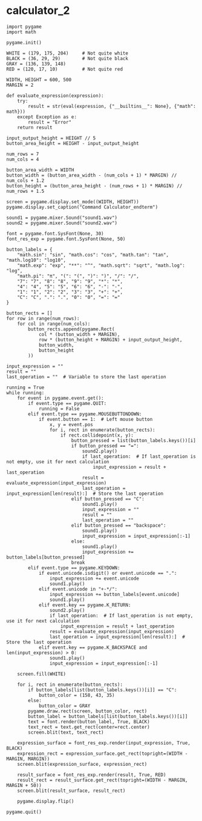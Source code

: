 # calculator_2
    import pygame
    import math
    
    pygame.init()
    
    WHITE = (179, 175, 204)     # Not quite white
    BLACK = (36, 29, 29)        # Not quite black
    GRAY = (136, 139, 148)
    RED = (120, 17, 10)         # Not quite red
    
    WIDTH, HEIGHT = 600, 500
    MARGIN = 2
    
    def evaluate_expression(expression):
        try:
            result = str(eval(expression, {"__builtins__": None}, {"math": math}))
        except Exception as e:
            result = "Error"
        return result
    
    input_output_height = HEIGHT // 5
    button_area_height = HEIGHT - input_output_height
    
    num_rows = 7
    num_cols = 4
    
    button_area_width = WIDTH
    button_width = (button_area_width - (num_cols + 1) * MARGIN) // num_cols + 1.2
    button_height = (button_area_height - (num_rows + 1) * MARGIN) // num_rows + 1.5
    
    screen = pygame.display.set_mode((WIDTH, HEIGHT))
    pygame.display.set_caption("Command Calculator_endterm")
    
    sound1 = pygame.mixer.Sound("sound1.wav")
    sound2 = pygame.mixer.Sound("sound2.wav")
    
    font = pygame.font.SysFont(None, 30)
    font_res_exp = pygame.font.SysFont(None, 50)
    
    button_labels = {
        "math.sin": "sin", "math.cos": "cos", "math.tan": "tan", "math.log10": "log10",
        "math.exp": "exp", "**": "^", "math.sqrt": "sqrt", "math.log": "log",
        "math.pi": "π", "(": "(", ")": ")", "/": "/",
        "7": "7", "8": "8", "9": "9", "*": "*",
        "4": "4", "5": "5", "6": "6", "-": "-",
        "1": "1", "2": "2", "3": "3", "+": "+",
        "C": "C", ".": ".", "0": "0", "=": "="
    }
    
    button_rects = []
    for row in range(num_rows):
        for col in range(num_cols):
            button_rects.append(pygame.Rect(
                col * (button_width + MARGIN),
                row * (button_height + MARGIN) + input_output_height,
                button_width,
                button_height
            ))
    
    input_expression = ""
    result = ""
    last_operation = ""  # Variable to store the last operation
    
    running = True
    while running:
        for event in pygame.event.get():
            if event.type == pygame.QUIT:
                running = False
            elif event.type == pygame.MOUSEBUTTONDOWN:
                if event.button == 1:  # Left mouse button
                    x, y = event.pos
                    for i, rect in enumerate(button_rects):
                        if rect.collidepoint(x, y):
                            button_pressed = list(button_labels.keys())[i]
                            if button_pressed == "=":
                                sound2.play()
                                if last_operation:  # If last_operation is not empty, use it for next calculation
                                    input_expression = result + last_operation
                                result = evaluate_expression(input_expression)
                                last_operation = input_expression[len(result):]  # Store the last operation
                            elif button_pressed == "C":
                                sound1.play()
                                input_expression = ""
                                result = ""
                                last_operation = ""
                            elif button_pressed == "backspace":
                                sound1.play()
                                input_expression = input_expression[:-1]
                            else:
                                sound1.play()
                                input_expression += button_labels[button_pressed]
                            break
            elif event.type == pygame.KEYDOWN:
                if event.unicode.isdigit() or event.unicode == ".":
                    input_expression += event.unicode
                    sound1.play()
                elif event.unicode in "+-*/":
                    input_expression += button_labels[event.unicode]
                    sound1.play()
                elif event.key == pygame.K_RETURN:
                    sound2.play()
                    if last_operation:  # If last_operation is not empty, use it for next calculation
                        input_expression = result + last_operation
                    result = evaluate_expression(input_expression)
                    last_operation = input_expression[len(result):]  # Store the last operation
                elif event.key == pygame.K_BACKSPACE and len(input_expression) > 0:
                    sound1.play()
                    input_expression = input_expression[:-1]
    
        screen.fill(WHITE)
    
        for i, rect in enumerate(button_rects):
            if button_labels[list(button_labels.keys())[i]] == "C":
                button_color = (158, 43, 35)
            else:
                button_color = GRAY
            pygame.draw.rect(screen, button_color, rect)
            button_label = button_labels[list(button_labels.keys())[i]]
            text = font.render(button_label, True, BLACK)
            text_rect = text.get_rect(center=rect.center)
            screen.blit(text, text_rect)
    
        expression_surface = font_res_exp.render(input_expression, True, BLACK)
        expression_rect = expression_surface.get_rect(topright=(WIDTH - MARGIN, MARGIN))
        screen.blit(expression_surface, expression_rect)
    
        result_surface = font_res_exp.render(result, True, RED)
        result_rect = result_surface.get_rect(topright=(WIDTH - MARGIN, MARGIN + 50))
        screen.blit(result_surface, result_rect)
    
        pygame.display.flip()
    
    pygame.quit()
